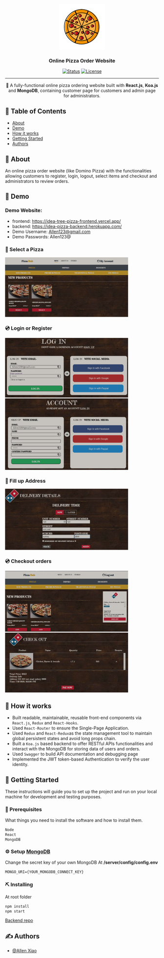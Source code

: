 <p align="center">
 <img width=150px height=150px src="./public/pizza.png" alt="Pizza logo"></a>
</p>

<h3 align="center">Online Pizza Order Website</h3>

<div align="center">

[![Status](https://img.shields.io/badge/status-active-success.svg)]()
[![License](https://img.shields.io/badge/license-MIT-blue.svg)](/LICENSE)

</div>

---

<p align="center"> 🍕 A fully-functional online pizza ordering website built with <b>React.js</b>, <b>Koa.js</b> and <b>MongoDB</b>, containing customer page for customers and admin page for administrators.
</p>

## 📝 Table of Contents

- [About](#about)
- [Demo](#demo)
- [How it works](#working)
- [Getting Started](#getStart)
- [Authors](#authors)

## 🧐 About <a id = "about"></a>

An online pizza order website (like Domino Pizza) with the functionalities allowing customers to register, login, logout, select items and checkout and administrators to review orders.

## 🎥 Demo <a id = "demo"></a>

### Demo Website:
- frontend: https://idea-tree-pizza-frontend.vercel.app/
- backend: https://idea-pizza-backend.herokuapp.com/
- Demo Username: Allen123@gmail.com
- Demo Passwords: Allen123@

### 📀 Select a Pizza

<img src="./public/select.png" width="80%"/>

### 💿 Login or Register 

<img src="./public/customer-login.png" width="80%"/>
<img src="./public/register.png" width="80%"/>

### 💽 Fill up Address

<img src="./public/delivery-info.png" width="80%"/>

### 💿 Checkout orders

<img src="./public/receipt.png" width="80%"/>
<img src="./public/checkout.png" width="80%"/>

## 💭 How it works <a id = "working"></a>

- Built readable, maintainable, reusable front-end components via `React.js`, `Redux` and `React-Hooks`.
- Used `React-Router` to ensure the Single-Page Application.
- Used `Redux` and `React-Redux`as the state management tool to maintain global persistent states and avoid long props chain.
- Built a `Koa.js` based backend to offer RESTful APIs functionalities and interact with the MongoDB for storing data of users and orders.
- Used `Swagger` to build API documentation and debugging page
- Implemented the JWT token-based Authentication to verify the user identity.

## 🏁 Getting Started <a id = "getStart"></a>
These instructions will guide you to set up the project and run on your local machine for development and testing purposes.

### 🔧 Prerequisites
What things you need to install the software and how to install them.
```
Node
React
MongoDB
```

### ⚙️  Setup [MongoDB](https://www.mongodb.com/)

Change the secret key of your own MongoDB
At **/server/config/config.env**

```
MONGO_URI={YOUR_MONGODB_CONNECT_KEY}
```

### ⛏️ Installing

At root folder
```
npm install
npm start
```
[Backend repo](https://bitbucket.org/Michael_Guo11/idea_tree_pizza_backend/src/master/)

## ✍️ Authors <a id = "authors"></a>

- [@Allen Xiao](https://github.com/pengfei123xiao)